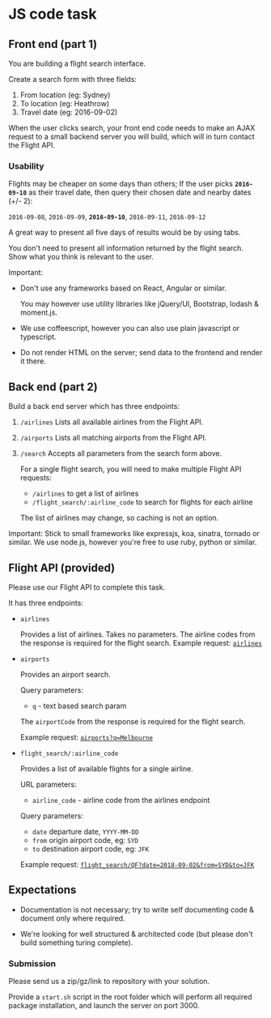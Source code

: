 # JS code task

## Front end (part 1)

You are building a flight search interface.

Create a search form with three fields:

 1. From location (eg: Sydney)
 2. To location (eg: Heathrow)
 3. Travel date (eg: 2016-09-02)

When the user clicks search, your front end code needs to make an AJAX request
to a small backend server you will build, which will in turn contact the Flight
API.

### Usability

Flights may be cheaper on some days than others; If the user picks
**`2016-09-10`** as their travel date, then query their chosen date and nearby
dates (+/- 2):

`2016-09-08`, `2016-09-09`, **`2016-09-10`**, `2016-09-11`, `2016-09-12`

A great way to present all five days of results would be by using tabs.

You don't need to present all information returned by the flight search.
Show what you think is relevant to the user.

Important:
  - Don't use any frameworks based on React, Angular or similar.

    You may however use utility libraries like jQuery/UI, Bootstrap, lodash &
    moment.js.

  - We use coffeescript, however you can also use plain javascript or
    typescript.

  - Do not render HTML on the server; send data to the frontend and render it
    there.

## Back end (part 2)

Build a back end server which has three endpoints:

 1. `/airlines`
    Lists all available airlines from the Flight API.

 2. `/airports`
    Lists all matching airports from the Flight API.

 3. `/search`
    Accepts all parameters from the search form above.

    For a single flight search, you will need to make multiple Flight API
    requests:

    + `/airlines` to get a list of airlines
    + `/flight_search/:airline_code` to search for flights for each airline

    The list of airlines may change, so caching is not an option.

Important:
  Stick to small frameworks like expressjs, koa, sinatra, tornado or similar.
  We use node.js, however you're free to use ruby, python or similar.

## Flight API (provided)

Please use our Flight API to complete this task.

It has three endpoints:

- `airlines`

  Provides a list of airlines. Takes no parameters.
  The airline codes from the response is required for the flight search.
  Example request: [`airlines`](http://node.locomote.com/code-task/airlines)


- `airports`

  Provides an airport search.

  Query parameters:
  + `q` - text based search param

  The `airportCode` from the response is required for the flight search.

  Example request: [`airports?q=Melbourne`](http://node.locomote.com/code-task/airports?q=Melbourne)


- `flight_search/:airline_code`

  Provides a list of available flights for a single airline.

  URL parameters:
  + `airline_code` - airline code from the airlines endpoint

  Query parameters:
  + `date` departure date, `YYYY-MM-DD`
  + `from` origin airport code, eg: `SYD`
  + `to` destination airport code, eg: `JFK`

  Example request:
  [`flight_search/QF?date=2018-09-02&from=SYD&to=JFK`](http://node.locomote.com/code-task/flight_search/QF?date=2018-09-02&from=SYD&to=JFK)

## Expectations

- Documentation is not necessary; try to write self documenting code & document
  only where required.

- We're looking for well structured & architected code (but please don't build
  something turing complete).

### Submission

Please send us a zip/gz/link to repository with your solution.

Provide a `start.sh` script in the root folder which will perform all required
package installation, and launch the server on port 3000.
